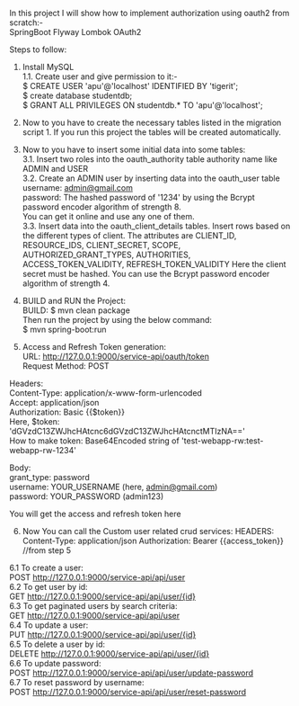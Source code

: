 In this project I will show how to implement authorization using oauth2 from scratch:- \
SpringBoot
Flyway
Lombok
OAuth2

Steps to follow: 
1. Install MySQL \
1.1. Create user and give permission to it:- \
$ CREATE USER 'apu'@'localhost' IDENTIFIED BY 'tigerit'; \
$ create database studentdb; \
$ GRANT ALL PRIVILEGES ON studentdb.* TO 'apu'@'localhost'; 

2. Now to you have to create the necessary tables listed in the migration script 1. 
If you run this project the tables will be created automatically. 

3. Now to you have to insert some initial data into some tables: \
3.1. Insert two roles into the oauth_authority table authority name like ADMIN and USER \
3.2. Create an ADMIN user by inserting data into the oauth_user table \
username: admin@gmail.com \
password: The hashed password of '1234' by using the Bcrypt password encoder algorithm of strength 8. \
You can get it online and use any one of them. \
3.3. Insert data into the oauth_client_details tables. Insert rows based on the different types of client. The attributes are 
CLIENT_ID, RESOURCE_IDS, CLIENT_SECRET, SCOPE, AUTHORIZED_GRANT_TYPES, AUTHORITIES, ACCESS_TOKEN_VALIDITY, REFRESH_TOKEN_VALIDITY
Here the client secret must be hashed. You can use the Bcrypt password encoder algorithm of strength 4. 

4. BUILD and RUN the Project: \
BUILD: $ mvn clean package \
Then run the project by using the below command: \
$ mvn spring-boot:run 

5. Access and Refresh Token generation: \
URL: http://127.0.0.1:9000/service-api/oauth/token \
Request Method: POST 

Headers: \
Content-Type: application/x-www-form-urlencoded \
Accept: application/json \
Authorization: Basic {{$token}} \
Here, $token: 'dGVzdC13ZWJhcHAtcnc6dGVzdC13ZWJhcHAtcnctMTIzNA==' \
How to make token: Base64Encoded string of 'test-webapp-rw:test-webapp-rw-1234' 

Body: \
grant_type: password \
username: YOUR_USERNAME (here, admin@gmail.com) \
password: YOUR_PASSWORD (admin123) 

You will get the access and refresh token here

6. Now You can call the Custom user related crud services:
HEADERS:
Content-Type: application/json
Authorization: Bearer {{access_token}} //from step 5

6.1 To create a user: \
POST http://127.0.0.1:9000/service-api/api/user \
6.2 To get  user by id: \
GET http://127.0.0.1:9000/service-api/api/user/{id} \
6.3 To get paginated users by search criteria: \
GET http://127.0.0.1:9000/service-api/api/user \
6.4 To update a user: \
PUT http://127.0.0.1:9000/service-api/api/user/{id} \
6.5 To delete a user by id: \
DELETE http://127.0.0.1:9000/service-api/api/user/{id} \
6.6 To update password: \
POST http://127.0.0.1:9000/service-api/api/user/update-password \
6.7 To reset password by username: \
POST http://127.0.0.1:9000/service-api/api/user/reset-password 
